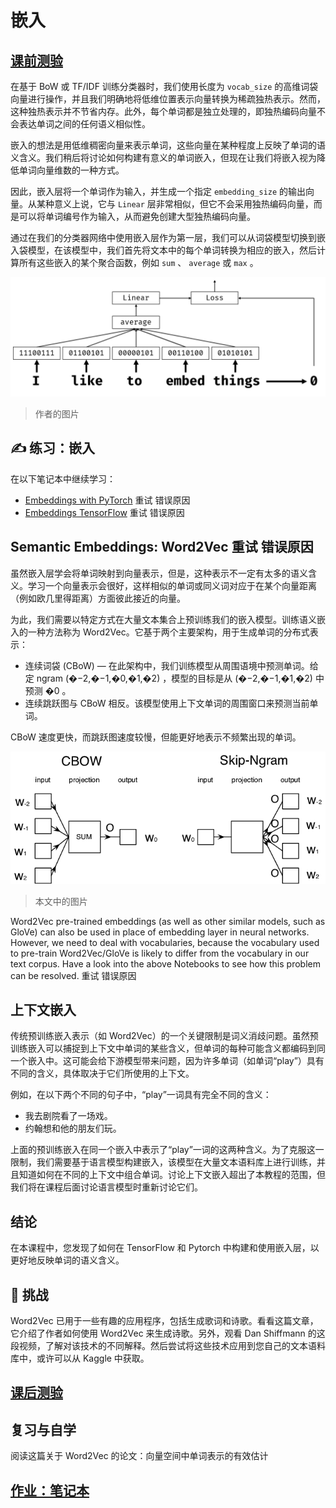 # 嵌入



## [ 课前测验](https://red-field-0a6ddfd03.1.azurestaticapps.net/quiz/114)



在基于 BoW 或 TF/IDF 训练分类器时，我们使用长度为 `vocab_size` 的高维词袋向量进行操作，并且我们明确地将低维位置表示向量转换为稀疏独热表示。然而，这种独热表示并不节省内存。此外，每个单词都是独立处理的，即独热编码向量不会表达单词之间的任何语义相似性。

嵌入的想法是用低维稠密向量来表示单词，这些向量在某种程度上反映了单词的语义含义。我们稍后将讨论如何构建有意义的单词嵌入，但现在让我们将嵌入视为降低单词向量维数的一种方式。

因此，嵌入层将一个单词作为输入，并生成一个指定 `embedding_size` 的输出向量。从某种意义上说，它与 `Linear` 层非常相似，但它不会采用独热编码向量，而是可以将单词编号作为输入，从而避免创建大型独热编码向量。

通过在我们的分类器网络中使用嵌入层作为第一层，我们可以从词袋模型切换到嵌入袋模型，在该模型中，我们首先将文本中的每个单词转换为相应的嵌入，然后计算所有这些嵌入的某个聚合函数，例如 `sum` 、 `average` 或 `max` 。

[![Image showing an embedding classifier for five sequence words.](https://github.com/happyzjp/AI-For-Beginners/raw/main/translations/zh_cn/5-NLP/14-Embeddings/images/embedding-classifier-example.png)](https://github.com/happyzjp/AI-For-Beginners/blob/main/translations/zh_cn/5-NLP/14-Embeddings/images/embedding-classifier-example.png)

> 作者的图片

##  ✍️ 练习：嵌入



在以下笔记本中继续学习：

- [Embeddings with PyTorch](https://github.com/happyzjp/AI-For-Beginners/blob/main/translations/zh_cn/5-NLP/14-Embeddings/EmbeddingsPyTorch.ipynb) 重试 错误原因
- [Embeddings TensorFlow](https://github.com/happyzjp/AI-For-Beginners/blob/main/translations/zh_cn/5-NLP/14-Embeddings/EmbeddingsTF.ipynb) 重试 错误原因

## Semantic Embeddings: Word2Vec 重试 错误原因



虽然嵌入层学会将单词映射到向量表示，但是，这种表示不一定有太多的语义含义。学习一个向量表示会很好，这样相似的单词或同义词对应于在某个向量距离（例如欧几里得距离）方面彼此接近的向量。

为此，我们需要以特定方式在大量文本集合上预训练我们的嵌入模型。训练语义嵌入的一种方法称为 Word2Vec。它基于两个主要架构，用于生成单词的分布式表示：

- 连续词袋 (CBoW) — 在此架构中，我们训练模型从周围语境中预测单词。给定 ngram (�−2,�−1,�0,�1,�2) ，模型的目标是从 (�−2,�−1,�1,�2) 中预测 �0 。
- 连续跳跃图与 CBoW 相反。该模型使用上下文单词的周围窗口来预测当前单词。

CBoW 速度更快，而跳跃图速度较慢，但能更好地表示不频繁出现的单词。

[![Image showing both CBoW and Skip-Gram algorithms to convert words to vectors.](https://github.com/happyzjp/AI-For-Beginners/raw/main/translations/zh_cn/5-NLP/14-Embeddings/images/example-algorithms-for-converting-words-to-vectors.png)](https://github.com/happyzjp/AI-For-Beginners/blob/main/translations/zh_cn/5-NLP/14-Embeddings/images/example-algorithms-for-converting-words-to-vectors.png)

>  本文中的图片

Word2Vec pre-trained embeddings (as well as other similar models, such as GloVe) can also be used in place of embedding layer in neural networks. However, we need to deal with vocabularies, because the vocabulary used to pre-train Word2Vec/GloVe is likely to differ from the vocabulary in our text corpus. Have a look into the above Notebooks to see how this problem can be resolved. 重试 错误原因

##  上下文嵌入



传统预训练嵌入表示（如 Word2Vec）的一个关键限制是词义消歧问题。虽然预训练嵌入可以捕捉到上下文中单词的某些含义，但单词的每种可能含义都编码到同一个嵌入中。这可能会给下游模型带来问题，因为许多单词（如单词“play”）具有不同的含义，具体取决于它们所使用的上下文。

例如，在以下两个不同的句子中，“play”一词具有完全不同的含义：

- 我去剧院看了一场戏。
- 约翰想和他的朋友们玩。

上面的预训练嵌入在同一个嵌入中表示了“play”一词的这两种含义。为了克服这一限制，我们需要基于语言模型构建嵌入，该模型在大量文本语料库上进行训练，并且知道如何在不同的上下文中组合单词。讨论上下文嵌入超出了本教程的范围，但我们将在课程后面讨论语言模型时重新讨论它们。

##  结论



在本课程中，您发现了如何在 TensorFlow 和 Pytorch 中构建和使用嵌入层，以更好地反映单词的语义含义。

##  🚀 挑战



Word2Vec 已用于一些有趣的应用程序，包括生成歌词和诗歌。看看这篇文章，它介绍了作者如何使用 Word2Vec 来生成诗歌。另外，观看 Dan Shiffmann 的这段视频，了解对该技术的不同解释。然后尝试将这些技术应用到您自己的文本语料库中，或许可以从 Kaggle 中获取。

## [ 课后测验](https://red-field-0a6ddfd03.1.azurestaticapps.net/quiz/214)



##  复习与自学



阅读这篇关于 Word2Vec 的论文：向量空间中单词表示的有效估计

## [ 作业：笔记本](https://github.com/happyzjp/AI-For-Beginners/blob/main/translations/zh_cn/5-NLP/14-Embeddings/assignment.md)
